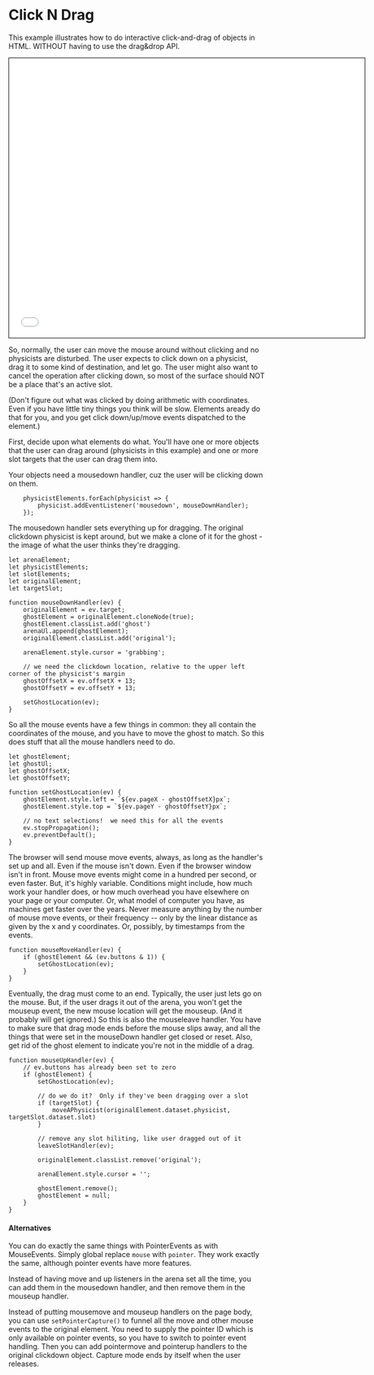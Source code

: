 # Click N Drag
This example illustrates how to do interactive click-and-drag of objects in HTML.
WITHOUT having to use the drag&drop API.

<iframe src=Click_N_Drag.html
	style='width: 700px; height: 550px; border: 1px solid black; overflow: hidden; ' >
</iframe>

So, normally, the user can move the mouse around without clicking and no physicists are disturbed.
The user expects to click down on a physicist, drag it to some kind of destination, and let go.
The user might also want to cancel the operation after clicking down,
so most of the surface should NOT be a place that's an active slot.

(Don't figure out what was clicked by doing arithmetic with coordinates.
Even if you have little tiny things you think will be slow.
Elements aready do that for you, and you get click down/up/move events dispatched to the element.)

First, decide upon what elements do what.
You'll have one or more objects that the user can drag around (physicists in this example)
and one or more slot targets that the user can drag them into.

Your objects need  a mousedown handler, cuz the user will be clicking down on them.
```
	physicistElements.forEach(physicist => {
		physicist.addEventListener('mousedown', mouseDownHandler);
	});
```

The mousedown handler sets everything up for dragging.
The original clickdown physicist is kept around,
but we make a clone of it for the ghost - the image of what the user thinks they're dragging.
```
let arenaElement;
let physicistElements;
let slotElements;
let originalElement;
let targetSlot;

function mouseDownHandler(ev) {
	originalElement = ev.target;
	ghostElement = originalElement.cloneNode(true);
	ghostElement.classList.add('ghost')
	arenaUl.append(ghostElement);
	originalElement.classList.add('original');

	arenaElement.style.cursor = 'grabbing';

	// we need the clickdown location, relative to the upper left corner of the physicist's margin
	ghostOffsetX = ev.offsetX + 13;
	ghostOffsetY = ev.offsetY + 13;

	setGhostLocation(ev);
}
```

So all the mouse events have a few things in common:
they all contain the coordinates of the mouse,
and you have to move the ghost to match.
So this does stuff that all the mouse handlers need to do.
```
let ghostElement;
let ghostUl;
let ghostOffsetX;
let ghostOffsetY;

function setGhostLocation(ev) {
	ghostElement.style.left = `${ev.pageX - ghostOffsetX}px`;
	ghostElement.style.top = `${ev.pageY - ghostOffsetY}px`;

	// no text selections!  we need this for all the events
	ev.stopPropagation();
	ev.preventDefault();
}
```

The browser will send mouse move events, always, as long as the handler's set up and all.
Even if the mouse isn't down.  Even if the browser window isn't in front.
Mouse move events might come in a hundred per second, or even faster.
But, it's highly variable.
Conditions might include, how much work your handler does,
or how much overhead you have elsewhere on your page or your computer.
Or, what model of computer you have, as machines get faster over the years.
Never measure anything by the number of mouse move events, or their frequency --
only by the linear distance as given by the x and y coordinates.
Or, possibly, by timestamps from the events.
```
function mouseMoveHandler(ev) {
	if (ghostElement && (ev.buttons & 1)) {
		setGhostLocation(ev);
	}
}
```

Eventually, the drag must come to an end.
Typically, the user just lets go on the mouse.
But, if the user drags it out of the arena, you won't get the mouseup event,
the new mouse location will get the mouseup.
(And it probably will get ignored.)
So this is also the mouseleave handler.
You have to make sure that drag mode ends before the mouse slips away,
and all the things that were set in the mouseDown handler get closed or reset.
Also, get rid of the ghost element to indicate you're not in the middle of a drag.
```
function mouseUpHandler(ev) {
	// ev.buttons has already been set to zero
	if (ghostElement) {
		setGhostLocation(ev);

		// do we do it?  Only if they've been dragging over a slot
		if (targetSlot) {
			moveAPhysicist(originalElement.dataset.physicist, targetSlot.dataset.slot)
		}

		// remove any slot hiliting, like user dragged out of it
		leaveSlotHandler(ev);

		originalElement.classList.remove('original');

		arenaElement.style.cursor = '';

		ghostElement.remove();
		ghostElement = null;
	}
}
```


#### Alternatives

You can do exactly the same things with PointerEvents as with MouseEvents.
Simply global replace `mouse` with `pointer`.
They work exactly the same, although pointer events have more features.

Instead of having move and up listeners in the arena set all the time,
you can add them in the mousedown handler, and then remove them in the mouseup handler.

Instead of putting mousemove and mouseup handlers on the page body,
you can use `setPointerCapture()` to funnel all the move and other mouse events to the original element.
You need to supply the pointer ID which is only available on pointer events,
so you have to switch to pointer event handling.
Then you can add pointermove and pointerup handlers to the original clickdown object.
Capture mode ends by itself when the user releases.


